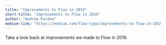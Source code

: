 ```yaml
---
title: "Improvements to Flow in 2019"
short-title: "Improvements to Flow in 2019"
author: "Andrew Pardoe"
medium-link: "https://medium.com/flow-type/improvements-to-flow-in-2019-c8378e7aa007"
---
```

Take a look back at improvements we made to Flow in 2019.
